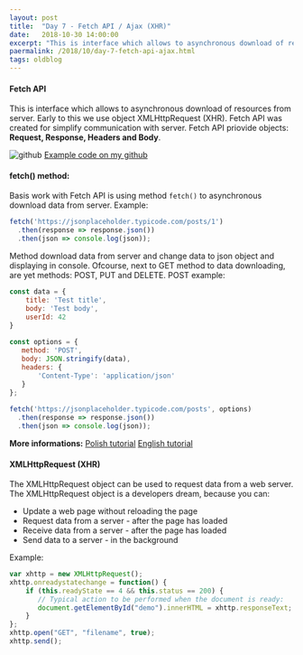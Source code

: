 ```yaml
---
layout: post
title:  "Day 7 - Fetch API / Ajax (XHR)"
date:   2018-10-30 14:00:00
excerpt: "This is interface which allows to asynchronous download of resources from server. Early to this we use object XMLHttpRequest (XHR). Fetch API was created for simplify communication with server. "
paermalink: /2018/10/day-7-fetch-api-ajax.html
tags: oldblog
--- 
```


#### Fetch API
This is interface which allows to asynchronous download of resources from server. Early to this we use object XMLHttpRequest (XHR). Fetch API was created for simplify communication with server. 
Fetch API priovide objects: **Request, Response, Headers and Body**.

![github](/assets/posts/media/github.png) [Example code on my github](https://github.com/objectprogr/30dayschallenge/tree/day7FetchAPI)

#### fetch() method:
Basis work with Fetch API is using method `fetch()` to asynchronous download data from server.
Example:

```javascript
fetch('https://jsonplaceholder.typicode.com/posts/1')
  .then(response => response.json())
  .then(json => console.log(json));
```

Method download data from server and change data to json object and displaying in console.
Ofcourse, next to GET method to data downloading, are yet methods: POST, PUT and DELETE.
POST example:

```javascript
const data = {
    title: 'Test title',
    body: 'Test body',
    userId: 42
}
 
const options = {
   method: 'POST',
   body: JSON.stringify(data),
   headers: {
       'Content-Type': 'application/json'
   }
};
 
fetch('https://jsonplaceholder.typicode.com/posts', options)
  .then(response => response.json())
  .then(json => console.log(json));
```

**More informations:**
[Polish tutorial](https://devenv.pl/fetch-api/)
[English tutorial](https://scotch.io/tutorials/how-to-use-the-javascript-fetch-api-to-get-data)

#### XMLHttpRequest (XHR)
The XMLHttpRequest object can be used to request data from a web server.
The XMLHttpRequest object is a developers dream, because you can:

- Update a web page without reloading the page
- Request data from a server - after the page has loaded
- Receive data from a server  - after the page has loaded
- Send data to a server - in the background

Example:

```javascript
var xhttp = new XMLHttpRequest();
xhttp.onreadystatechange = function() {
    if (this.readyState == 4 && this.status == 200) {
       // Typical action to be performed when the document is ready:
       document.getElementById("demo").innerHTML = xhttp.responseText;
    }
};
xhttp.open("GET", "filename", true);
xhttp.send();
```
